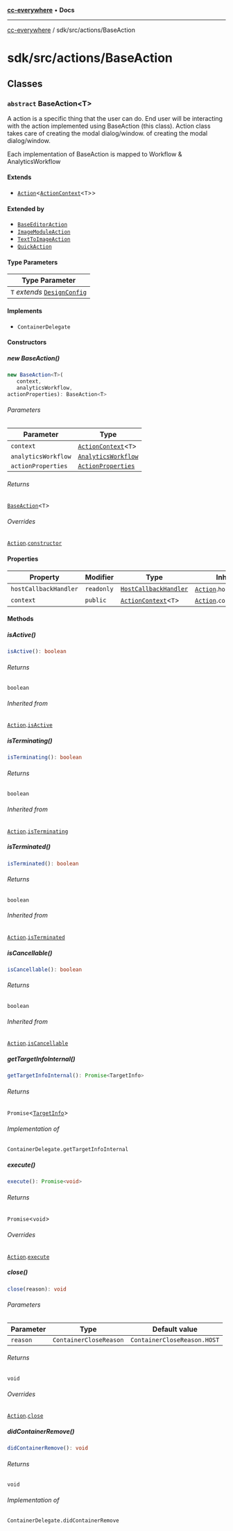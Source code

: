 [**cc-everywhere**](../../../index.md) • **Docs**

***

[cc-everywhere](../../../index.md) / sdk/src/actions/BaseAction

# sdk/src/actions/BaseAction

## Classes

### `abstract` BaseAction\<T\>

A action is a specific thing that the user can do. End user will be interacting
with the action implemented using BaseAction (this class). Action class takes care
of creating the modal dialog/window.
of creating the modal dialog/window.

Each implementation of BaseAction is mapped to Workflow & AnalyticsWorkflow

#### Extends

- [`Action`](Action.md#actiont)\<[`ActionContext`](ActionContext.md#actioncontextt)\<`T`\>\>

#### Extended by

- [`BaseEditorAction`](editor/BaseEditorAction.md#baseeditoractiont)
- [`ImageModuleAction`](modules/ImageModuleAction.md#imagemoduleaction)
- [`TextToImageAction`](modules/TextToImageAction.md#texttoimageaction)
- [`QuickAction`](quick-action/QuickAction.md#quickactiont)

#### Type Parameters

| Type Parameter |
| ------ |
| `T` *extends* [`DesignConfig`](../../../shared/src/types/DesignConfig.md#designconfig) |

#### Implements

- `ContainerDelegate`

#### Constructors

##### new BaseAction()

```ts
new BaseAction<T>(
   context, 
   analyticsWorkflow, 
actionProperties): BaseAction<T>
```

###### Parameters

| Parameter | Type |
| ------ | ------ |
| `context` | [`ActionContext`](ActionContext.md#actioncontextt)\<`T`\> |
| `analyticsWorkflow` | [`AnalyticsWorkflow`](../analytics/AnalyticsManager.md#analyticsworkflow) |
| `actionProperties` | [`ActionProperties`](Action.md#actionproperties) |

###### Returns

[`BaseAction`](BaseAction.md#baseactiont)\<`T`\>

###### Overrides

[`Action`](Action.md#actiont).[`constructor`](Action.md#constructors)

#### Properties

| Property | Modifier | Type | Inherited from |
| ------ | ------ | ------ | ------ |
| `hostCallbackHandler` | `readonly` | [`HostCallbackHandler`](../host/HostCallbackHandler.md#hostcallbackhandler) | [`Action`](Action.md#actiont).`hostCallbackHandler` |
| `context` | `public` | [`ActionContext`](ActionContext.md#actioncontextt)\<`T`\> | [`Action`](Action.md#actiont).`context` |

#### Methods

##### isActive()

```ts
isActive(): boolean
```

###### Returns

`boolean`

###### Inherited from

[`Action`](Action.md#actiont).[`isActive`](Action.md#isactive)

##### isTerminating()

```ts
isTerminating(): boolean
```

###### Returns

`boolean`

###### Inherited from

[`Action`](Action.md#actiont).[`isTerminating`](Action.md#isterminating)

##### isTerminated()

```ts
isTerminated(): boolean
```

###### Returns

`boolean`

###### Inherited from

[`Action`](Action.md#actiont).[`isTerminated`](Action.md#isterminated)

##### isCancellable()

```ts
isCancellable(): boolean
```

###### Returns

`boolean`

###### Inherited from

[`Action`](Action.md#actiont).[`isCancellable`](Action.md#iscancellable)

##### getTargetInfoInternal()

```ts
getTargetInfoInternal(): Promise<TargetInfo>
```

###### Returns

`Promise`\<[`TargetInfo`](../../../shared/src/types/TargetInfo.md#targetinfo)\>

###### Implementation of

`ContainerDelegate.getTargetInfoInternal`

##### execute()

```ts
execute(): Promise<void>
```

###### Returns

`Promise`\<`void`\>

###### Overrides

[`Action`](Action.md#actiont).[`execute`](Action.md#execute)

##### close()

```ts
close(reason): void
```

###### Parameters

| Parameter | Type | Default value |
| ------ | ------ | ------ |
| `reason` | `ContainerCloseReason` | `ContainerCloseReason.HOST` |

###### Returns

`void`

###### Overrides

[`Action`](Action.md#actiont).[`close`](Action.md#close)

##### didContainerRemove()

```ts
didContainerRemove(): void
```

###### Returns

`void`

###### Implementation of

`ContainerDelegate.didContainerRemove`
